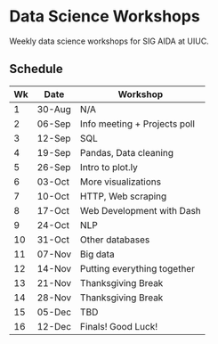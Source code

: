 # Data Science Workshops
Weekly data science workshops for SIG AIDA at UIUC.

## Schedule
| Wk | Date   | Workshop                                                 |
|----|--------|----------------------------------------------------------|
| 1  | 30-Aug | N/A |
| 2  | 06-Sep | Info meeting + Projects poll |
| 3  | 12-Sep | SQL |
| 4  | 19-Sep | Pandas, Data cleaning |
| 5  | 26-Sep | Intro to plot.ly |
| 6  | 03-Oct | More visualizations |
| 7  | 10-Oct | HTTP, Web scraping |
| 8  | 17-Oct | Web Development with Dash |
| 9  | 24-Oct | NLP |
| 10 | 31-Oct | Other databases |
| 11 | 07-Nov | Big data |
| 12 | 14-Nov | Putting everything together |
| 13 | 21-Nov | Thanksgiving Break |
| 14 | 28-Nov | Thanksgiving Break |
| 15 | 05-Dec | TBD |
| 16 | 12-Dec | Finals! Good Luck! |
